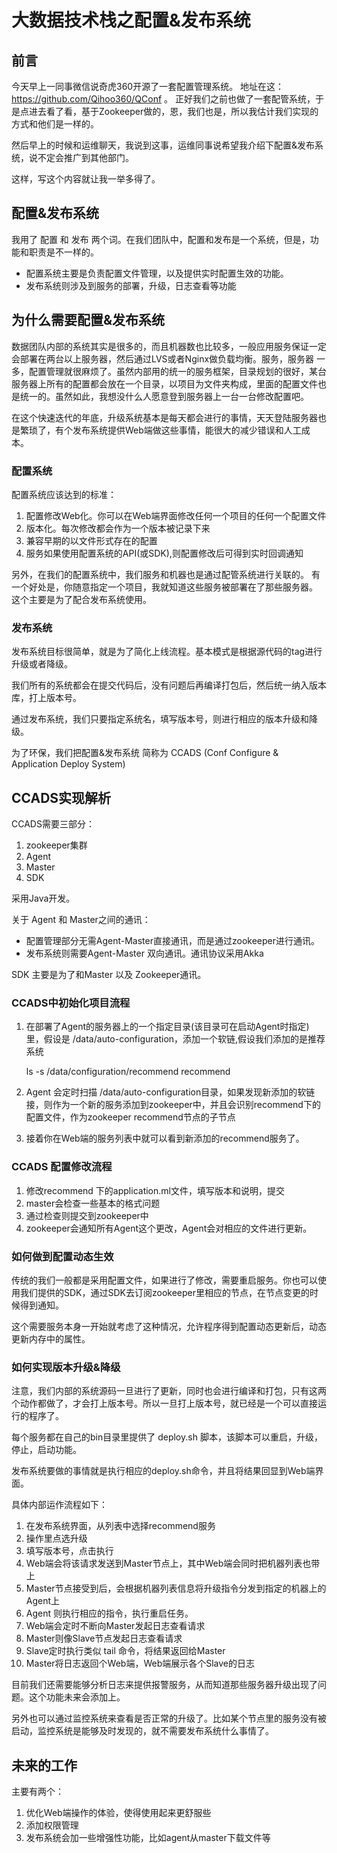 # 大数据技术栈之配置&发布系统

## 前言

今天早上一同事微信说奇虎360开源了一套配置管理系统。 地址在这： https://github.com/Qihoo360/QConf 。 正好我们之前也做了一套配管系统，于是点进去看了看，基于Zookeeper做的，恩，我们也是，所以我估计我们实现的方式和他们是一样的。

然后早上的时候和运维聊天，我说到这事，运维同事说希望我介绍下配置&发布系统，说不定会推广到其他部门。

这样，写这个内容就让我一举多得了。

## 配置&发布系统

我用了 配置 和 发布 两个词。在我们团队中，配置和发布是一个系统，但是，功能和职责是不一样的。

* 配置系统主要是负责配置文件管理，以及提供实时配置生效的功能。
* 发布系统则涉及到服务的部署，升级，日志查看等功能

## 为什么需要配置&发布系统

数据团队内部的系统其实是很多的，而且机器数也比较多，一般应用服务保证一定会部署在两台以上服务器，然后通过LVS或者Nginx做负载均衡。服务，服务器 一多，配置管理就很麻烦了。虽然内部用的统一的服务框架，目录规划的很好，某台服务器上所有的配置都会放在一个目录，以项目为文件夹构成，里面的配置文件也是统一的。虽然如此，我想没什么人愿意登到服务器上一台一台修改配置吧。

在这个快速迭代的年底，升级系统基本是每天都会进行的事情，天天登陆服务器也是繁琐了，有个发布系统提供Web端做这些事情，能很大的减少错误和人工成本。

### 配置系统

配置系统应该达到的标准：

1. 配置修改Web化。你可以在Web端界面修改任何一个项目的任何一个配置文件
2. 版本化。每次修改都会作为一个版本被记录下来
3. 兼容早期的以文件形式存在的配置
4. 服务如果使用配置系统的API(或SDK),则配置修改后可得到实时回调通知

另外，在我们的配置系统中，我们服务和机器也是通过配管系统进行关联的。
有一个好处是，你随意指定一个项目，我就知道这些服务被部署在了那些服务器。
这个主要是为了配合发布系统使用。

### 发布系统

发布系统目标很简单，就是为了简化上线流程。基本模式是根据源代码的tag进行升级或者降级。

我们所有的系统都会在提交代码后，没有问题后再编译打包后，然后统一纳入版本库，打上版本号。

通过发布系统，我们只要指定系统名，填写版本号，则进行相应的版本升级和降级。

为了环保，我们把配置&发布系统 简称为 CCADS (Conf Configure & Application Deploy System)

## CCADS实现解析


CCADS需要三部分：

1. zookeeper集群
2. Agent
3. Master
4. SDK

采用Java开发。

关于 Agent 和 Master之间的通讯：

* 配置管理部分无需Agent-Master直接通讯，而是通过zookeeper进行通讯。
* 发布系统则需要Agent-Master 双向通讯。通讯协议采用Akka

SDK 主要是为了和Master 以及 Zookeeper通讯。

### CCADS中初始化项目流程

1. 在部署了Agent的服务器上的一个指定目录(该目录可在启动Agent时指定)里，假设是 /data/auto-configuration，添加一个软链,假设我们添加的是推荐系统

      ls  -s /data/configuration/recommend  recommend

2. Agent 会定时扫描 /data/auto-configuration目录，如果发现新添加的软链接，则作为一个新的服务添加到zookeeper中，并且会识别recommend下的配置文件，作为zookeeper recommend节点的子节点

3.  接着你在Web端的服务列表中就可以看到新添加的recommend服务了。

### CCADS 配置修改流程

1. 修改recommend 下的application.ml文件，填写版本和说明，提交
2. master会检查一些基本的格式问题
3. 通过检查则提交到zookeeper中
4. zookeeper会通知所有Agent这个更改，Agent会对相应的文件进行更新。

### 如何做到配置动态生效

传统的我们一般都是采用配置文件，如果进行了修改，需要重启服务。你也可以使用我们提供的SDK，通过SDK去订阅zookeeper里相应的节点，在节点变更的时候得到通知。

这个需要服务本身一开始就考虑了这种情况，允许程序得到配置动态更新后，动态更新内存中的属性。

### 如何实现版本升级&降级

注意，我们内部的系统源码一旦进行了更新，同时也会进行编译和打包，只有这两个动作都做了，才会打上版本号。所以一旦打上版本号，就已经是一个可以直接运行的程序了。

每个服务都在自己的bin目录里提供了 deploy.sh 脚本，该脚本可以重启，升级，停止，启动功能。

发布系统要做的事情就是执行相应的deploy.sh命令，并且将结果回显到Web端界面。

具体内部运作流程如下：

1. 在发布系统界面，从列表中选择recommend服务
2. 操作里点选升级
3. 填写版本号，点击执行
4. Web端会将该请求发送到Master节点上，其中Web端会同时把机器列表也带上
5. Master节点接受到后，会根据机器列表信息将升级指令分发到指定的机器上的Agent上
6.  Agent 则执行相应的指令，执行重启任务。
7.  Web端会定时不断向Master发起日志查看请求
8.  Master则像Slave节点发起日志查看请求
9.  Slave定时执行类似 tail 命令，将结果返回给Master
10.  Master将日志返回个Web端，Web端展示各个Slave的日志

目前我们还需要能够分析日志来提供报警服务，从而知道那些服务器升级出现了问题。这个功能未来会添加上。

另外也可以通过监控系统来查看是否正常的升级了。比如某个节点里的服务没有被启动，监控系统是能够及时发现的，就不需要发布系统什么事情了。

## 未来的工作

主要有两个：

1. 优化Web端操作的体验，使得使用起来更舒服些
2. 添加权限管理 
3. 发布系统会加一些增强性功能，比如agent从master下载文件等






